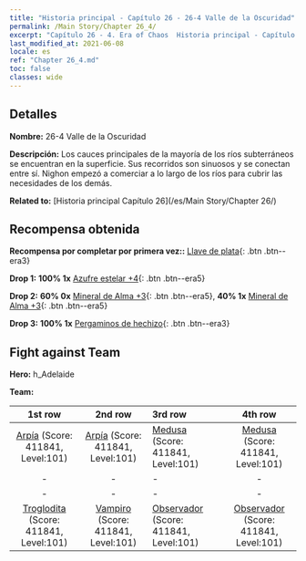 ```yaml
---
title: "Historia principal - Capítulo 26 - 26-4 Valle de la Oscuridad"
permalink: /Main Story/Chapter 26_4/
excerpt: "Capítulo 26 - 4. Era of Chaos  Historia principal - Capítulo 26_4. 26-4 Valle de la Oscuridad"
last_modified_at: 2021-06-08
locale: es
ref: "Chapter 26_4.md"
toc: false
classes: wide
---
```


## Detalles

 **Nombre:** 26-4 Valle de la Oscuridad

 **Descripción:** Los cauces principales de la mayoría de los ríos subterráneos se encuentran en la superficie. Sus recorridos son sinuosos y se conectan entre sí. Nighon empezó a comerciar a lo largo de los ríos para cubrir las necesidades de los demás.

 **Related to:** [Historia principal Capítulo 26](/es/Main Story/Chapter 26/)

## Recompensa obtenida

 **Recompensa por completar por primera vez::** [Llave de plata](/ItemsES/con_693/){: .btn .btn--era3}

 **Drop 1:** **100% 1x** [Azufre estelar +4](/ItemsES/mat_92/){: .btn .btn--era5}

 **Drop 2:** **60% 0x** [Mineral de Alma +3](/ItemsES/mat_82/){: .btn .btn--era5}, **40% 1x** [Mineral de Alma +3](/ItemsES/mat_82/){: .btn .btn--era5}

 **Drop 3:** **100% 1x** [Pergaminos de hechizo](/ItemsES/con_694/){: .btn .btn--era3}


## Fight against Team
 **Hero:** h_Adelaide

 **Team:**


  | 1st row | 2nd row | 3rd row | 4th row |
  |:----:|:----:|:----|:----:|
  | [Arpía](/es/units/Harpy/) (Score: 411841, Level:101)  | [Arpía](/es/units/Harpy/) (Score: 411841, Level:101)  | [Medusa](/es/units/Medusa/) (Score: 411841, Level:101)  | [Medusa](/es/units/Medusa/) (Score: 411841, Level:101)  |
  | - | - | - | - |
  | - | - | - | - |
  | [Troglodita](/es/units/Troglodyte/) (Score: 411841, Level:101)  | [Vampiro](/es/units/Vampire/) (Score: 411841, Level:101)  | [Observador](/es/units/Beholder/) (Score: 411841, Level:101)  | [Observador](/es/units/Beholder/) (Score: 411841, Level:101)  |


